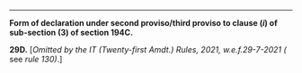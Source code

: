 ****

**Form of declaration under second proviso/third proviso to clause (_i_) of sub-section (3) of section 194C.**

**29D.** [_Omitted by the IT (Twenty-first Amdt.) Rules, 2021, w.e.f.29-7-2021_ _(_ see _rule 130)_.]